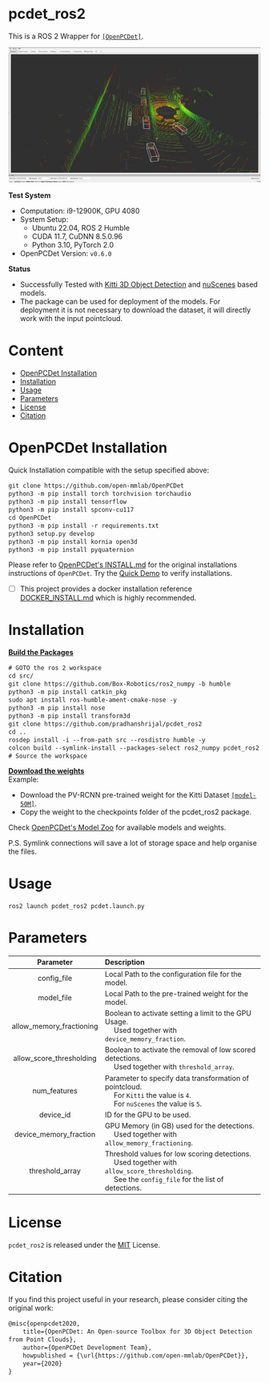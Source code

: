 # pcdet_ros2

This is a ROS 2 Wrapper for [`[OpenPCDet]`](https://github.com/open-mmlab/OpenPCDet).

![Sample Rviz2](docs/raw_ros2_kitti.png "Sample Rviz2")

**Test System**
- Computation: i9-12900K, GPU 4080
- System Setup: 
    - Ubuntu 22.04, ROS 2 Humble
    - CUDA 11.7, CuDNN 8.5.0.96
    - Python 3.10, PyTorch 2.0
- OpenPCDet Version: `v0.6.0`

**Status**
- Successfully Tested with [Kitti 3D Object Detection](https://www.cvlibs.net/datasets/kitti/eval_object.php?obj_benchmark=3d) and [nuScenes](https://www.nuscenes.org/nuscenes) based models.
- The package can be used for deployment of the models. For deployment it is not necessary to download the dataset, it will directly work with the input pointcloud.

# Content
- [OpenPCDet Installation](#openpcdet-installation)
- [Installation](#installation)
- [Usage](#usage)
- [Parameters](#parameters)
- [License](#license)
- [Citation](#citation)

# OpenPCDet Installation
Quick Installation compatible with the setup specified above:
```console
git clone https://github.com/open-mmlab/OpenPCDet
python3 -m pip install torch torchvision torchaudio
python3 -m pip install tensorflow
python3 -m pip install spconv-cu117
cd OpenPCDet
python3 -m pip install -r requirements.txt
python3 setup.py develop
python3 -m pip install kornia open3d
python3 -m pip install pyquaternion
```

Please refer to [OpenPCDet's INSTALL.md](https://github.com/open-mmlab/OpenPCDet/blob/master/docs/INSTALL.md) for the original installations instructions of `OpenPCDet`. Try the [Quick Demo](https://github.com/open-mmlab/OpenPCDet/blob/master/docs/DEMO.md) to verify installations.

- [ ] This project provides a docker installation reference [DOCKER_INSTALL.md](docs/DOCKER_INSTALL.md) which is highly recommended.

# Installation
**<u>Build the Packages</u>**
```console
# GOTO the ros 2 workspace
cd src/
git clone https://github.com/Box-Robotics/ros2_numpy -b humble
python3 -m pip install catkin_pkg
sudo apt install ros-humble-ament-cmake-nose -y
python3 -m pip install nose
python3 -m pip install transform3d
git clone https://github.com/pradhanshrijal/pcdet_ros2
cd ..
rosdep install -i --from-path src --rosdistro humble -y
colcon build --symlink-install --packages-select ros2_numpy pcdet_ros2
# Source the workspace
```

**<u>Download the weights</u>**
<br>Example:
- Download the PV-RCNN pre-trained weight for the Kitti Dataset [`[model-50M]`](https://drive.google.com/file/d/1lIOq4Hxr0W3qsX83ilQv0nk1Cls6KAr-/view?usp=sharing).
- Copy the weight to the checkpoints folder of the pcdet_ros2 package.

Check [OpenPCDet's Model Zoo](https://github.com/open-mmlab/OpenPCDet#model-zoo) for available models and weights.

P.S. Symlink connections will save a lot of storage space and help organise the files.

# Usage
```console
ros2 launch pcdet_ros2 pcdet.launch.py
```

# Parameters

| Parameter | Description |
|:-----------:|:------------|
| config_file | Local Path to the configuration file for the model. |
| model_file | Local Path to the pre-trained weight for the model. |
| allow_memory_fractioning | Boolean to activate setting a limit to the GPU Usage. <br>&emsp; Used together with `device_memory_fraction`. |
| allow_score_thresholding | Boolean to activate the removal of low scored detections. <br>&emsp; Used together with `threshold_array`. |
| num_features | Parameter to specify data transformation of pointcloud. <br>&emsp; For `Kitti` the value is `4`. <br>&emsp; For `nuScenes` the value is `5`. |
| device_id | ID for the GPU to be used. |
| device_memory_fraction | GPU Memory (in GB) used for the detections. <br>&emsp; Used together with `allow_memory_fractioning`. |
| threshold_array | Threshold values for low scoring detections. <br>&emsp; Used together with `allow_score_thresholding`. <br>&emsp; See the `config_file` for the list of detections. |

# License

`pcdet_ros2` is released under the [MIT](LICENSE) License.

# Citation 
If you find this project useful in your research, please consider citing the original work:


```
@misc{openpcdet2020,
    title={OpenPCDet: An Open-source Toolbox for 3D Object Detection from Point Clouds},
    author={OpenPCDet Development Team},
    howpublished = {\url{https://github.com/open-mmlab/OpenPCDet}},
    year={2020}
}
```